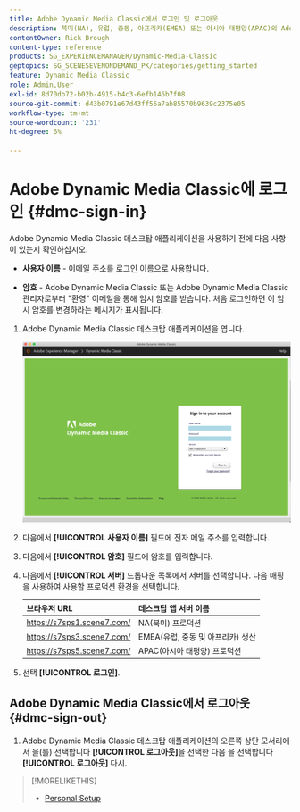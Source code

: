 ```yaml
---
title: Adobe Dynamic Media Classic에서 로그인 및 로그아웃
description: 북미(NA), 유럽, 중동, 아프리카(EMEA) 또는 아시아 태평양(APAC)의 Adobe Dynamic Media Classic에서 로그아웃하고 프로덕션 환경 서버에 연결하는 방법에 대해 알아봅니다.
contentOwner: Rick Brough
content-type: reference
products: SG_EXPERIENCEMANAGER/Dynamic-Media-Classic
geptopics: SG_SCENESEVENONDEMAND_PK/categories/getting_started
feature: Dynamic Media Classic
role: Admin,User
exl-id: 8d70db72-b02b-4915-b4c3-6efb146b7f08
source-git-commit: d43b0791e67d43ff56a7ab85570b9639c2375e05
workflow-type: tm+mt
source-wordcount: '231'
ht-degree: 6%

---
```


<!-- UPDATE THIS TOPIC AFTER DECEMBER 31, 2020!!!!! -->

# Adobe Dynamic Media Classic에 로그인 {#dmc-sign-in}

Adobe Dynamic Media Classic 데스크탑 애플리케이션을 사용하기 전에 다음 사항이 있는지 확인하십시오.

* **사용자 이름** - 이메일 주소를 로그인 이름으로 사용합니다.

* **암호** - Adobe Dynamic Media Classic 또는 Adobe Dynamic Media Classic 관리자로부터 &quot;환영&quot; 이메일을 통해 임시 암호를 받습니다. 처음 로그인하면 이 임시 암호를 변경하라는 메시지가 표시됩니다.

1. Adobe Dynamic Media Classic 데스크탑 애플리케이션을 엽니다.

   ![Adobe Dynamic Media Classic 로그인](/help/assets/dmclassic-login1.png)

1. 다음에서 **[!UICONTROL 사용자 이름]** 필드에 전자 메일 주소를 입력합니다.
1. 다음에서 **[!UICONTROL 암호]** 필드에 암호를 입력합니다.
1. 다음에서 **[!UICONTROL 서버]** 드롭다운 목록에서 서버를 선택합니다.
다음 매핑을 사용하여 사용할 프로덕션 환경을 선택합니다.

   | 브라우저 URL | 데스크탑 앱 서버 이름 |
   | --- | --- |
   | https://s7sps1.scene7.com/ | NA(북미) 프로덕션 |
   | https://s7sps3.scene7.com/ | EMEA(유럽, 중동 및 아프리카) 생산 |
   | https://s7sps5.scene7.com/ | APAC(아시아 태평양) 프로덕션 |

1. 선택 **[!UICONTROL 로그인]**.

## Adobe Dynamic Media Classic에서 로그아웃 {#dmc-sign-out}

1. Adobe Dynamic Media Classic 데스크탑 애플리케이션의 오른쪽 상단 모서리에서 을(를) 선택합니다 **[!UICONTROL 로그아웃]**&#x200B;을 선택한 다음 을 선택합니다 **[!UICONTROL 로그아웃]** 다시.

>[!MORELIKETHIS]
>
>* [Personal Setup](personal-setup.md#personal_setup)

